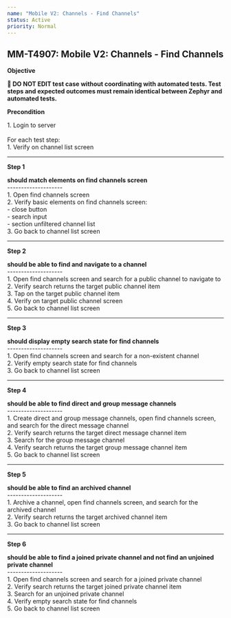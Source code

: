 ```yaml
---
name: "Mobile V2: Channels - Find Channels"
status: Active
priority: Normal
---
```


## MM-T4907: Mobile V2: Channels - Find Channels

**Objective**

**🛑 DO NOT EDIT test case without coordinating with automated tests. Test steps and expected outcomes must remain identical between Zephyr and automated tests.**

**Precondition**

1\. Login to server\
\
For each test step:\
1\. Verify on channel list screen

---

**Step 1**

**should match elements on find channels screen**\
\--------------------\
1\. Open find channels screen\
2\. Verify basic elements on find channels screen:\
\- close button\
\- search input\
\- section unfiltered channel list\
3\. Go back to channel list screen

---

**Step 2**

**should be able to find and navigate to a channel**\
\--------------------\
1\. Open find channels screen and search for a public channel to navigate to\
2\. Verify search returns the target public channel item\
3\. Tap on the target public channel item\
4\. Verify on target public channel screen\
5\. Go back to channel list screen

---

**Step 3**

**should display empty search state for find channels**\
\--------------------\
1\. Open find channels screen and search for a non-existent channel\
2\. Verify empty search state for find channels\
3\. Go back to channel list screen

---

**Step 4**

**should be able to find direct and group message channels**\
\--------------------\
1\. Create direct and group message channels, open find channels screen, and search for the direct message channel\
2\. Verify search returns the target direct message channel item\
3\. Search for the group message channel\
4\. Verify search returns the target group message channel item\
5\. Go back to channel list screen

---

**Step 5**

**should be able to find an archived channel**\
\--------------------\
1\. Archive a channel, open find channels screen, and search for the archived channel\
2\. Verify search returns the target archived channel item\
3\. Go back to channel list screen

---

**Step 6**

**should be able to find a joined private channel and not find an unjoined private channel**\
\--------------------\
1\. Open find channels screen and search for a joined private channel\
2\. Verify search returns the target joined private channel item\
3\. Search for an unjoined private channel\
4\. Verify empty search state for find channels\
5\. Go back to channel list screen
